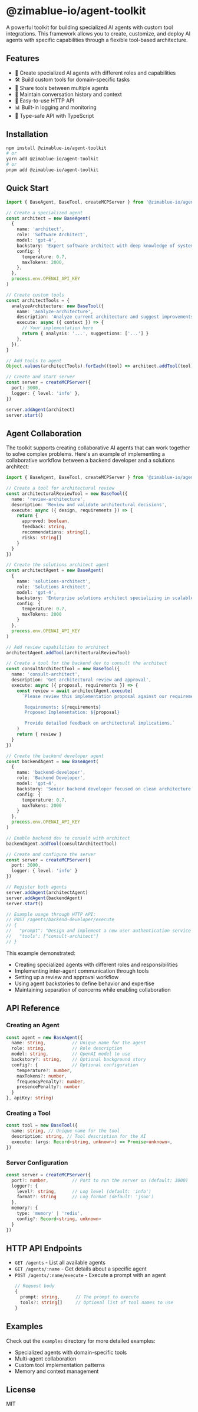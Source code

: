 # @zimablue-io/agent-toolkit

A powerful toolkit for building specialized AI agents with custom tool integrations. This framework allows you to create, customize, and deploy AI agents with specific capabilities through a flexible tool-based architecture.

## Features

- 🤖 Create specialized AI agents with different roles and capabilities
- 🛠 Build custom tools for domain-specific tasks
- 🔄 Share tools between multiple agents
- 📝 Maintain conversation history and context
- 🚀 Easy-to-use HTTP API
- 📊 Built-in logging and monitoring
- 🎯 Type-safe API with TypeScript

## Installation

```bash
npm install @zimablue-io/agent-toolkit
# or
yarn add @zimablue-io/agent-toolkit
# or
pnpm add @zimablue-io/agent-toolkit
```

## Quick Start

```typescript
import { BaseAgent, BaseTool, createMCPServer } from '@zimablue-io/agent-toolkit'

// Create a specialized agent
const architect = new BaseAgent(
  {
    name: 'architect',
    role: 'Software Architect',
    model: 'gpt-4',
    backstory: 'Expert software architect with deep knowledge of system design...',
    config: {
      temperature: 0.7,
      maxTokens: 2000,
    },
  },
  process.env.OPENAI_API_KEY
)

// Create custom tools
const architectTools = {
  analyzeArchitecture: new BaseTool({
    name: 'analyze-architecture',
    description: 'Analyze current architecture and suggest improvements',
    execute: async ({ context }) => {
      // Your implementation here
      return { analysis: '...', suggestions: ['...'] }
    },
  }),
}

// Add tools to agent
Object.values(architectTools).forEach((tool) => architect.addTool(tool))

// Create and start server
const server = createMCPServer({
  port: 3000,
  logger: { level: 'info' },
})

server.addAgent(architect)
server.start()
```

## Agent Collaboration

The toolkit supports creating collaborative AI agents that can work together to solve complex problems. Here's an example of implementing a collaborative workflow between a backend developer and a solutions architect:

```typescript
import { BaseAgent, BaseTool, createMCPServer } from '@zimablue-io/agent-toolkit'

// Create a tool for architectural review
const architecturalReviewTool = new BaseTool({
  name: 'review-architecture',
  description: 'Review and validate architectural decisions',
  execute: async ({ design, requirements }) => {
    return {
      approved: boolean,
      feedback: string,
      recommendations: string[],
      risks: string[]
    }
  }
})

// Create the solutions architect agent
const architectAgent = new BaseAgent(
  {
    name: 'solutions-architect',
    role: 'Solutions Architect',
    model: 'gpt-4',
    backstory: 'Enterprise solutions architect specializing in scalable systems and microservices',
    config: {
      temperature: 0.7,
      maxTokens: 2000
    }
  },
  process.env.OPENAI_API_KEY
)

// Add review capabilities to architect
architectAgent.addTool(architecturalReviewTool)

// Create a tool for the backend dev to consult the architect
const consultArchitectTool = new BaseTool({
  name: 'consult-architect',
  description: 'Get architectural review and approval',
  execute: async ({ proposal, requirements }) => {
    const review = await architectAgent.execute(
      `Please review this implementation proposal against our requirements:

       Requirements: ${requirements}
       Proposed Implementation: ${proposal}

       Provide detailed feedback on architectural implications.`
    )
    return { review }
  }
})

// Create the backend developer agent
const backendAgent = new BaseAgent(
  {
    name: 'backend-developer',
    role: 'Backend Developer',
    model: 'gpt-4',
    backstory: 'Senior backend developer focused on clean architecture and maintainable code',
    config: {
      temperature: 0.7,
      maxTokens: 2000
    }
  },
  process.env.OPENAI_API_KEY
)

// Enable backend dev to consult with architect
backendAgent.addTool(consultArchitectTool)

// Create and configure the server
const server = createMCPServer({
  port: 3000,
  logger: { level: 'info' }
})

// Register both agents
server.addAgent(architectAgent)
server.addAgent(backendAgent)
server.start()

// Example usage through HTTP API:
// POST /agents/backend-developer/execute
// {
//   "prompt": "Design and implement a new user authentication service with OAuth2 support",
//   "tools": ["consult-architect"]
// }
```

This example demonstrated:

- Creating specialized agents with different roles and responsibilities
- Implementing inter-agent communication through tools
- Setting up a review and approval workflow
- Using agent backstories to define behavior and expertise
- Maintaining separation of concerns while enabling collaboration

## API Reference

### Creating an Agent

```typescript
const agent = new BaseAgent({
  name: string,          // Unique name for the agent
  role: string,          // Role description
  model: string,         // OpenAI model to use
  backstory?: string,    // Optional background story
  config?: {             // Optional configuration
    temperature?: number,
    maxTokens?: number,
    frequencyPenalty?: number,
    presencePenalty?: number
  }
}, apiKey: string)
```

### Creating a Tool

```typescript
const tool = new BaseTool({
  name: string, // Unique name for the tool
  description: string, // Tool description for the AI
  execute: (args: Record<string, unknown>) => Promise<unknown>,
})
```

### Server Configuration

```typescript
const server = createMCPServer({
  port?: number,         // Port to run the server on (default: 3000)
  logger?: {
    level?: string,      // Log level (default: 'info')
    format?: string      // Log format (default: 'json')
  },
  memory?: {
    type: 'memory' | 'redis',
    config?: Record<string, unknown>
  }
})
```

## HTTP API Endpoints

- `GET /agents` - List all available agents
- `GET /agents/:name` - Get details about a specific agent
- `POST /agents/:name/execute` - Execute a prompt with an agent
  ```typescript
  // Request body
  {
    prompt: string,      // The prompt to execute
    tools?: string[]     // Optional list of tool names to use
  }
  ```

## Examples

Check out the `examples` directory for more detailed examples:

- Specialized agents with domain-specific tools
- Multi-agent collaboration
- Custom tool implementation patterns
- Memory and context management

## License

MIT
